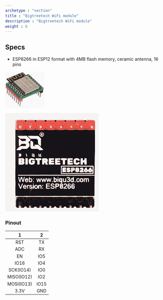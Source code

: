 ```yaml
---
archetype : "section"
title : "Bigtreetech WiFi module"
description : "Bigtreetech WiFi module"
weight : 6
---
```


## Specs
* ESP8266 in ESP12 format with 4MB flash memory, ceramic antenna, 16 pins

![image](bttwifimodulefront.png?width=400px)

![image](bttwifimoduleback.png?width=400px)

### Pinout

| 1 | 2 |
|:-:|:-:|
|RST|TX|
|ADC|RX|
|EN|IO5 |
|IO16|IO4|
|SCK(IO14)|IO0|
|MISO(IO12)|IO2|
|MOSI(IO13)|IO15|
|3.3V|GND|



